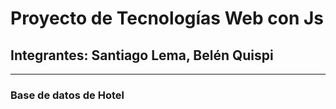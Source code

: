 # Proyecto de Tecnologías Web con Js

## Integrantes: Santiago Lema, Belén Quispi

---

### Base de datos de Hotel
